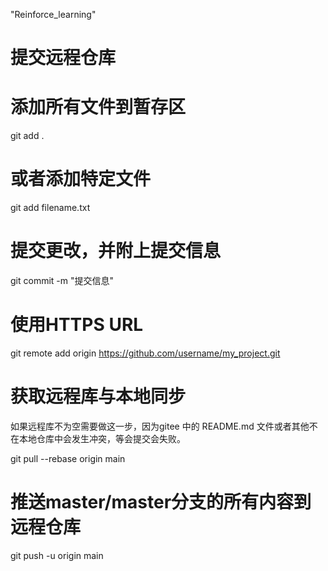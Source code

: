 "Reinforce_learning" 

# 提交远程仓库
# 添加所有文件到暂存区
git add .
 
# 或者添加特定文件
git add filename.txt

# 提交更改，并附上提交信息
git commit -m "提交信息"

# 使用HTTPS URL
git remote add origin https://github.com/username/my_project.git

# 获取远程库与本地同步
如果远程库不为空需要做这一步，因为gitee 中的 README.md 文件或者其他不在本地仓库中会发生冲突，等会提交会失败。

git pull --rebase origin main

# 推送master/master分支的所有内容到远程仓库
git push -u origin main